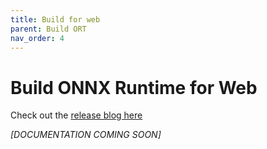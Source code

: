 ```yaml
---
title: Build for web
parent: Build ORT
nav_order: 4
---
```


# Build ONNX Runtime for Web


 Check out the [release blog here](https://cloudblogs.microsoft.com/opensource/2021/09/02/onnx-runtime-web-running-your-machine-learning-model-in-browser/)


 *[DOCUMENTATION COMING SOON]*

